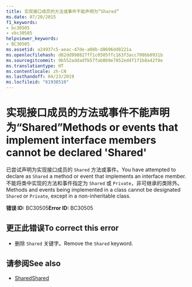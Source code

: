 ```yaml
---
title: 实现接口成员的方法或事件不能声明为“Shared”
ms.date: 07/20/2015
f1_keywords:
- bc30505
- vbc30505
helpviewer_keywords:
- BC30505
ms.assetid: a24937c5-aeac-47de-a08b-d8696dd8221a
ms.openlocfilehash: d82dd998827ff1c0505ffc163f3acc700bb0931b
ms.sourcegitcommit: 9b552addadfb57fab0b9e7852ed4f1f1b8a42f8e
ms.translationtype: HT
ms.contentlocale: zh-CN
ms.lasthandoff: 04/23/2019
ms.locfileid: "61938510"
---
```

# <a name="methods-or-events-that-implement-interface-members-cannot-be-declared-shared"></a><span data-ttu-id="45a07-102">实现接口成员的方法或事件不能声明为“Shared”</span><span class="sxs-lookup"><span data-stu-id="45a07-102">Methods or events that implement interface members cannot be declared 'Shared'</span></span>
<span data-ttu-id="45a07-103">已尝试声明为实现接口成员的 `Shared` 方法或事件。</span><span class="sxs-lookup"><span data-stu-id="45a07-103">You have attempted to declare as `Shared` a method or event that implements an interface member.</span></span> <span data-ttu-id="45a07-104">不能将类中实现的方法和事件指定为 `Shared` 或 `Private`，非可继承的类除外。</span><span class="sxs-lookup"><span data-stu-id="45a07-104">Methods and events being implemented in a class cannot be designated `Shared` or `Private`, except in a non-inheritable class.</span></span>  
  
 <span data-ttu-id="45a07-105">**错误 ID:** BC30505</span><span class="sxs-lookup"><span data-stu-id="45a07-105">**Error ID:** BC30505</span></span>  
  
## <a name="to-correct-this-error"></a><span data-ttu-id="45a07-106">更正此错误</span><span class="sxs-lookup"><span data-stu-id="45a07-106">To correct this error</span></span>  
  
- <span data-ttu-id="45a07-107">删除 `Shared` 关键字。</span><span class="sxs-lookup"><span data-stu-id="45a07-107">Remove the `Shared` keyword.</span></span>  
  
## <a name="see-also"></a><span data-ttu-id="45a07-108">请参阅</span><span class="sxs-lookup"><span data-stu-id="45a07-108">See also</span></span>

- [<span data-ttu-id="45a07-109">Shared</span><span class="sxs-lookup"><span data-stu-id="45a07-109">Shared</span></span>](../../visual-basic/language-reference/modifiers/shared.md)
